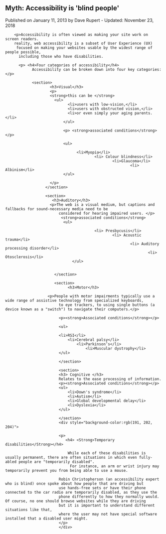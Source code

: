 
<body>

<article>
  
   
  <h1>Myth: Accessibility is 'blind people'</h1>

  <p>

  <p> <italic> Published on January 11, 2013 by Dave Rupert - Updated: November 23, 2018 </italic> </p>


        <p>Accessibility is often viewed as making your site work on screen readers.   
        reality, web accessibility is a subset of User Experience (UX) 
         focused on making your websites usable by the widest range of people possible, 
          including those who have disabilities.

          <p> <h4>Four categories of accessibility</h4>
                Accessibility can be broken down into four key categories:</p>

                <section>
                        <h3>Visual</h3>
                        <p>
                        <strong>this can be </strong> 
                          <ul>
                                <li>users with low-vision,</li>
                                <li>users with obstructed vision,</li>
                                <li>or even simply your aging parents.</li>
                              </ul>
                        
                              <p> <strong>associated conditions</strong></p>

                              <ul>
                                  
                                    <li>Myopia</li>
                                            <li> Colour blindness</li>
                                                    <li>Glaucoma</li>
                                                            <li> Albinism</li>
                              </ul>

                        </p>
                      </section>

                      <section>
                         <h3>Auditory</h3>
                        <p>The web is a visual medium, but captions and fallbacks for sound-necessary media need to be 
                            considered for hearing impaired users. </p> 
                             <strong>associated conditions</strong>
                              <ul>
                                   
                                            <li> Presbycusis</li>
                                                    <li> Acoustic trauma</li>
                                                            <li> Auditory processing disorder</li>
                                                                    <li> Otosclerosis</li>
                                  </ul>
                           
                            
                          </section>

                          <section>
                                <h3>Motor</h3>

                       <p>People with motor impairments typically use a wide range of assistive technology from specialized keyboards,
                            to eye trackers, to using single buttons (a device known as a "switch") to navigate their computers.</p>

                            <p><strong>Associated conditions</strong></p>

                            <ul>

                            <li>RSI</li>
                                <li>Cerebral palsy</li>
                                    <li>Parkinson’s</li>
                                        <li>Muscular dystrophy</li>
                            </ul>

                            </section>

                            <section>
                            <h3> Cognitive </h3>
                            Relates to the ease processing of information.
                            <p><strong>Associated conditions</strong></p>
                            <ul>
                                <li>Down's syndrome</li>
                                <li>Autism</li>
                                <li>Global developmental delay</li>
                                <li>Dyslexia</li>
                            </ul>

                            </section>
                            <div style="background-color:rgb(191, 202, 204)">

                            <p>
                               <h4> <Strong>Temporary disabilities</Strong></h4>
                               
                                While each of these disabilities is usually permanent, there are often situations in which even fully-abled people are "temporarily disabled".
                                 For instance, an arm or wrist injury may temporarily prevent you from being able to use a mouse.

                            Robin Christopherson (an accessibility expert who is blind) once spoke about how people that are driving but 
                            use hands-free sets or have their phone connected to the car radio are temporarily disabled, as they use the 
                            phone differently to how they normally would. Of course, no one should browse websites while they are driving 
                            but it is important to understand different situations like that,
                            where the user may not have special software installed that a disabled user might.
                            </p>
                            </div>  



                        

                                              
</article>

</body>
